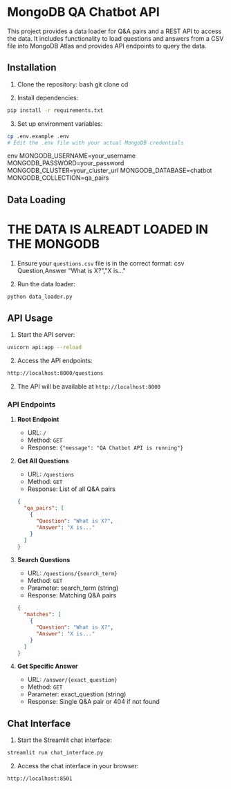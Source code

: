 # MongoDB QA Chatbot API

This project provides a data loader for Q&A pairs and a REST API to access the data. It includes functionality to load questions and answers from a CSV file into MongoDB Atlas and provides API endpoints to query the data.

## Installation

1. Clone the repository:
bash
git clone <repository-url>
cd <repository-directory>


2. Install dependencies:
```bash
pip install -r requirements.txt
```

3. Set up environment variables:
```bash
cp .env.example .env
# Edit the .env file with your actual MongoDB credentials
```
env
MONGODB_USERNAME=your_username
MONGODB_PASSWORD=your_password
MONGODB_CLUSTER=your_cluster_url
MONGODB_DATABASE=chatbot
MONGODB_COLLECTION=qa_pairs


## Data Loading
# THE DATA IS ALREADT LOADED IN THE MONGODB
1. Ensure your `questions.csv` file is in the correct format:
csv
Question,Answer
"What is X?","X is..."

2. Run the data loader:
```bash
python data_loader.py
```

## API Usage

1. Start the API server:
```bash
uvicorn api:app --reload
```

2. Access the API endpoints:
```bash
http://localhost:8000/questions
```

2. The API will be available at `http://localhost:8000`

### API Endpoints

1. **Root Endpoint**
   - URL: `/`
   - Method: `GET`
   - Response: `{"message": "QA Chatbot API is running"}`

2. **Get All Questions**
   - URL: `/questions`
   - Method: `GET`
   - Response: List of all Q&A pairs
   ```json
   {
     "qa_pairs": [
       {
         "Question": "What is X?",
         "Answer": "X is..."
       }
     ]
   }
   ```

3. **Search Questions**
   - URL: `/questions/{search_term}`
   - Method: `GET`
   - Parameter: search_term (string)
   - Response: Matching Q&A pairs
   ```json
   {
     "matches": [
       {
         "Question": "What is X?",
         "Answer": "X is..."
       }
     ]
   }
   ```

4. **Get Specific Answer**
   - URL: `/answer/{exact_question}`
   - Method: `GET`
   - Parameter: exact_question (string)
   - Response: Single Q&A pair or 404 if not found


## Chat Interface

1. Start the Streamlit chat interface:
```bash
streamlit run chat_interface.py
```

2. Access the chat interface in your browser:
```
http://localhost:8501
```
